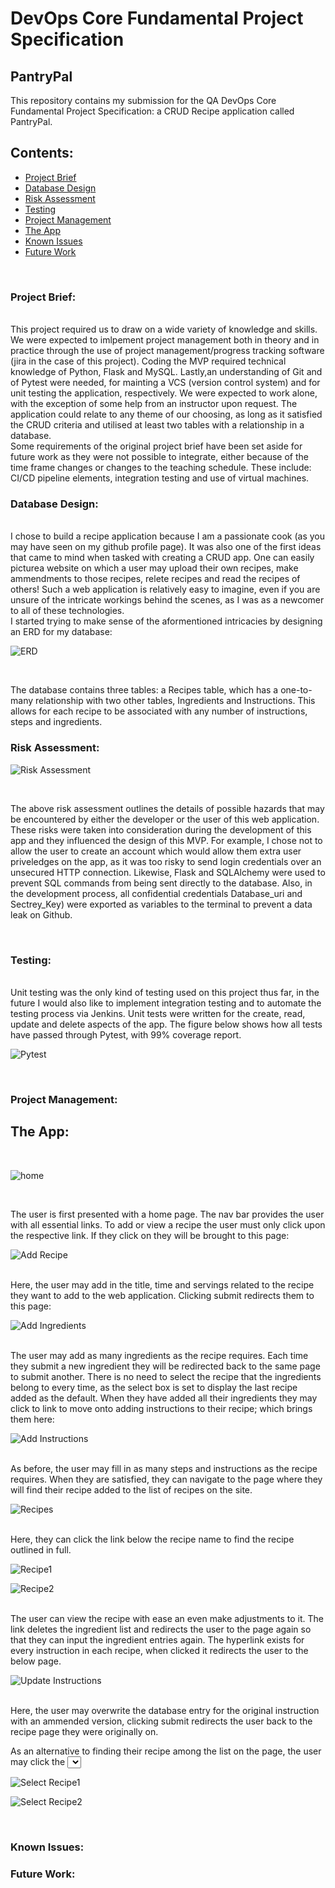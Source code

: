 # DevOps Core Fundamental Project Specification
## PantryPal
This repository contains my submission for the QA DevOps Core Fundamental Project Specification: a CRUD Recipe application called PantryPal. 
<br>
## Contents:
* [Project Brief](#Project-Brief)
* [Database Design](#Database_Design)
* [Risk Assessment](#Risk-Assessment)
* [Testing](#Testing)
* [Project Management](#Project-Management)
* [The App](#The-App)
* [Known Issues](#Known-Issues)
* [Future Work](#Future-Work)
 <br>
 
 ### Project Brief: 
 
 <br>
  This project required us to draw on a wide variety of knowledge and skills. We were expected to imlpement project management both in theory and in practice through the use of project management/progress tracking software (jira in the case of this project). Coding the MVP required technical knowledge of Python, Flask and MySQL. Lastly,an understanding of Git and of Pytest were needed, for mainting a VCS (version control system) and for unit testing the application, respectively. 
 We were expected to work alone, with the exception of some help from an instructor upon request. The application could relate to any theme of our choosing, as long as it satisfied the CRUD criteria and utilised at least two tables with a relationship in a database.
 <br>
 Some requirements of the original project brief have been set aside for future work as they were not possible to integrate, either because of the time frame changes or changes to the teaching schedule. These include: CI/CD pipeline elements, integration testing and use of virtual machines. 
 <br>
 
 ### Database Design:
 
  <br>
 I chose to build a recipe application because I am a passionate cook (as you may have seen on my github profile page). It was also one of the first ideas that came to mind when tasked with creating a CRUD app. One can easily picturea website on which a user may upload their own recipes, make ammendments to those recipes, relete recipes and read the recipes of others! Such a web application is relatively easy to imagine, even if you are unsure of the intricate workings behind the scenes, as I was as a newcomer to all of these technologies. 
 <br>
 I started trying to make sense of the aformentioned intricacies by designing an ERD for my database:
 <br>
 
![ERD](https://github.com/ciarafennessy/Fundamental_Project_Repo/blob/main/Figures/ERDPantryPal%20copy.png)

<br>

The database contains three tables: a Recipes table, which has a one-to-many relationship with two other tables, Ingredients and Instructions. This allows for each recipe to be associated with any number of instructions, steps and ingredients. 

 ### Risk Assessment:
 
 ![Risk Assessment](https://github.com/ciarafennessy/Fundamental_Project_Repo/blob/Development/Figures/Risk-Assessment.png)
 
 <br>
 
 The above risk assessment outlines the details of possible hazards that may be encountered by either the developer or the user of this web application. 
 These risks were taken into consideration during the development of this app and they influenced the design of this MVP. For example, I chose not to allow the user to create an account which would allow them extra user priveledges on the app, as it was too risky to send login credentials over an unsecured HTTP connection. Likewise, Flask and SQLAlchemy were used to prevent SQL commands from being sent directly to the database. Also, in the development process, all confidential credentials  Database_uri and Sectrey_Key) were exported as variables to the terminal to prevent a data leak on Github.
 
 <br>

 
 ### Testing:
 
 <br>
 Unit testing was the only kind of testing used on this project thus far, in the future I would also like to implement integration testing and to automate the testing process via Jenkins. Unit tests were written for the create, read, update and delete aspects of the app. The figure below shows how all tests have passed through Pytest, with 99% coverage report.
 
 ![Pytest](https://github.com/ciarafennessy/Fundamental_Project_Repo/blob/Development/Figures/pytest_covreport.png)
 
 <br>
 
 ### Project Management:
 ## The App: 
 
 <br>
 
 ![home](https://github.com/ciarafennessy/Fundamental_Project_Repo/blob/Development/Figures/Home.png)
 
 <br>
 
 The user is first presented with a home page. The nav bar provides the user with all essential links. To add or view a recipe the user must only click upon the respective link. If they click on <Add a Recipe> they will be brought to this page:
 
 
 ![Add Recipe](https://github.com/ciarafennessy/Fundamental_Project_Repo/blob/Development/Figures/Add_Recipe.png)
 
 <br>
 Here, the user may add in the title, time and servings related to the recipe they want to add to the web application. Clicking submit redirects them to this page:
 
 ![Add Ingredients](https://github.com/ciarafennessy/Fundamental_Project_Repo/blob/Development/Figures/Add_Ingredients.png)
 
 <br>
 The user may add as many ingredients as the recipe requires. Each time they submit a new ingredient they will be redirected back to the same page to submit another. There is no need to select the recipe that the ingredients belong to every time, as the select box is set to display the last recipe added as the default. When they have added all their ingredients they may click to link to move onto adding instructions to their recipe; which brings them here:
 
 ![Add Instructions](https://github.com/ciarafennessy/Fundamental_Project_Repo/blob/Development/Figures/Add_Instructions.png)
 
 <br>
 As before, the user may fill in as many steps and instructions as the recipe requires. When they are satisfied, they can navigate to the <Recipes> page where they will find their recipe added to the list of recipes on the site.
 
 ![Recipes](https://github.com/ciarafennessy/Fundamental_Project_Repo/blob/Development/Figures/Recipes.png)
 
 <br>
 Here, they can click the link below the recipe name to find the recipe outlined in full.
 
 ![Recipe1](https://github.com/ciarafennessy/Fundamental_Project_Repo/blob/Development/Figures/Recipe-1.png)
 
 ![Recipe2](https://github.com/ciarafennessy/Fundamental_Project_Repo/blob/Development/Figures/Recipe-2.png)
 
 <br>
 The user can view the recipe with ease an even make adjustments to it. The <rewrite ingredients> link deletes the ingredient list and redirects the user to the <add ingredients> page again so that they can input the ingredient entries again. The <update instructions> hyperlink exists for every instruction in each recipe, when clicked it redirects the user to the below page.
 
 ![Update Instructions](https://github.com/ciarafennessy/Fundamental_Project_Repo/blob/Development/Figures/Update%20Instruction.png)
 
 <br>
 Here, the user may overwrite the database entry for the original instruction with an ammended version, clicking submit redirects the user back to the recipe page they were originally on. 
 
 <br>
 
 As an alternative to finding their recipe among the list on the <Recipes> page, the user may click the <Select Recipe> option in the nav bar and select a recipe from the drop-down list. This select feature allows the user to narrow down their search by hovering over the list and typing the first few letters of the recipe they're looking for - this highlights the reecipe beginning with those letters in the list.
 
 ![Select Recipe1](https://github.com/ciarafennessy/Fundamental_Project_Repo/blob/Development/Figures/Select-Recipe1.png)
 
 ![Select Recipe2](https://github.com/ciarafennessy/Fundamental_Project_Repo/blob/Development/Figures/Select-Recipe2.png)
 
 <br>
 
 ### Known Issues:
 ### Future Work:
